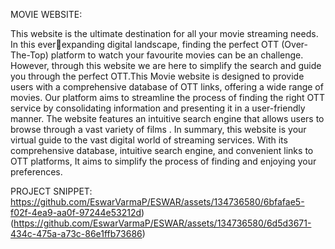 MOVIE WEBSITE:

This website is the ultimate destination for all your movie streaming needs. In this everexpanding digital landscape, finding the perfect OTT (Over-The-Top) platform to 
watch your favourite movies can be an challenge. However, through this website we 
are here to simplify the search and guide you through the perfect OTT.This Movie 
website is designed to provide users with a comprehensive database of OTT links, 
offering a wide range of movies. Our platform aims to streamline the process of finding 
the right OTT service by consolidating information and presenting it in a user-friendly 
manner. The website features an intuitive search engine that allows users to browse 
through a vast variety of films . In summary, this website is your virtual guide to the 
vast digital world of streaming services. With its comprehensive database, intuitive 
search engine, and convenient links to OTT platforms, It aims to simplify the process 
of finding and enjoying your preferences. 

PROJECT SNIPPET:
https://github.com/EswarVarmaP/ESWAR/assets/134736580/6bfafae5-f02f-4ea9-aa0f-97244e53212d)
(https://github.com/EswarVarmaP/ESWAR/assets/134736580/6d5d3671-434c-475a-a73c-86e1ffb73686)

